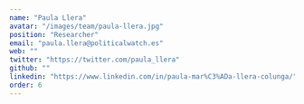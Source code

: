 ```yaml
---
name: "Paula Llera"
avatar: "/images/team/paula-llera.jpg"
position: "Researcher"
email: "paula.llera@politicalwatch.es"
web: ""
twitter: "https://twitter.com/paula_llera"
github: ""
linkedin: "https://www.linkedin.com/in/paula-mar%C3%ADa-llera-colunga/"
order: 6
---
```

